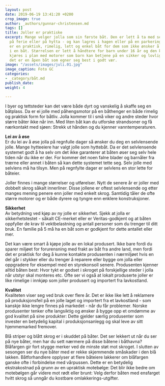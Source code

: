 ```yaml
---
layout: post
date: 2019-06-19 13:41:20 +0200
crop_image: true
author: _authors/gunnar-christensen.md
tags: []
title: Joller er praktiske
excerpt: Mange velger jolla som sin første båt. Den er lett å ta med seg på en henger
  på ferie eller på hytta - og kan lagres i hagen eller på en parkeringsplass. Dette
  er en praktisk, rimelig, lett og enkel båt for dem som ikke ønsker å legge mye penger
  i en båt. Størrelsen er lett å håndtere for barn under 16 år og den kan drives og
  kjøres i plan med motorer som barn kan betjene på en sikker og lovlig måte. Men
  det er en åpen båt som egner seg best i godt vær.
image: "/assets/images/juli.01.jpg"
image_caption: Foto GC
categories:
- _category/båt.md
publish_date: 
weight: 4

---
```


I byer og tettsteder kan det være både dyrt og vanskelig å skaffe seg en båtplass. Da er ei jolle med påhengsmotor på en båthenger en både rimelig og praktisk form for båtliv. Jolla kommer til i små viker og andre steder hvor større båter ikke når inn. Med liten båt kan du utforske strandsoner og få nærkontakt med sjøen: Strekk ut hånden og du kjenner vanntemperaturen.

**Lei av å øse**  
Er du lei av å øse jolla på regnfulle dager så ønsker du deg en selvlensende jolle. Mange hytteeiere har valgt jolle som hyttebåt. Da er det selvlensende systemet godt å ha selv om det ikke garanterer at båten øser seg selv hele tiden når du ikke er der. For kommer det noen falne blader og barnåler fra trærne eller annet i båten så kan dette systemet tette seg. Selv jolle med selvlens må ha tilsyn. Men på regnfylte dager er selvlens en stor lette for båteier.

Joller finnes i mange størrelser og utførelser. Nytt de senere år er joller med dobbelt skrog såkalt innerliner. Disse jollene er oftest selvlensende og etter manges mening penere enn joller med enkelt skrog. Samtidig tåler de ofte større motorer og er både dyrere og tyngre enn enklere konstruksjoner.

**Sikkerhet**  
Av betydning ved kjøp av ny jolle er sikkerhet. Sjekk at jolla er sikkerhetstestet - såkalt CE-merket eller er Veritas-godkjent og at båten oppfyller de krav til vektbelastning og antall personer som du trenger til ditt bruk. En familie på 5 må ha en båt som er godkjent for dette antallet eller mer.

Det kan være smart å kjøpe jolle av en lokal produsert. Ikke bare fordi du sparer miljøet for forurensning med frakt av båt fra andre land, men fordi det er praktisk for deg å kunne kontakte produsenten i nærmiljøet hvis en del går i stykker eller du trenger å reparere eller bygge om jolla eller oppgradere for eksempel med en styrekonsoll senere. Produsenten kjenner alltid båten best: Hvor tykt er godset i skroget på forskjellige steder i jolla når utstyr skal monteres etc. Ofte ser vi også at lokalt produserte joller er like rimelige i innkjøp som joller produsert og importert fra lavkostland.

**Kvalitet**  
Kvaliteten viser seg ved bruk over flere år. Det er ikke like lett å reklamere på produksjonsfeil på en jolle laget og importert fra et lavkostland - som kanskje ikke lengre finnes på markedet - når du får problemer. Norske produsenter tenker ofte langsiktig og ønsker å bygge opp et omdømme av god kvalitet på sine produkter: Dette gjelder særlig produsenter som invester en betydelig kapital i produksjonsanlegg og skal leve av sitt hjemmemarked fremover.

Blå striper og blått skrog er i skuddet på båter. Det ser lekkert ut når du ser på nye båter, men har du sett nærmere på disse båtene i båthavna? Blåfargen gir fort stygge merker ved de minste støt mot skroget. I slutten av sesongen ser du nye båter med er rekke skjemmende småskader i den blå lakken. Båtforhandlere opplyser at flere båteiere lakkerer om blåfargen ganske ofte i forbindelse med vårpussen. Dette er en betydelig ekstrakostnad på grunn av en upraktisk motebølge: Det blir ikke bedre om motebølgen går videre mot rødt eller brunt: Velg derfor båten med ensfarget hvitt skrog så unngår du kostbare omlakkerings-utgifter.
